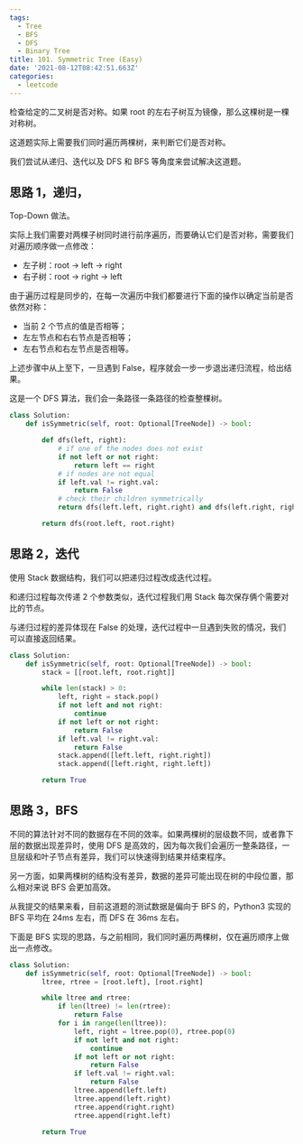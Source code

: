 ```yaml
---
tags:
  - Tree
  - BFS
  - DFS
  - Binary Tree
title: 101. Symmetric Tree (Easy)
date: '2021-08-12T08:42:51.663Z'
categories:
  - leetcode
---
```


检查给定的二叉树是否对称。如果 root 的左右子树互为镜像，那么这棵树是一棵对称树。

这道题实际上需要我们同时遍历两棵树，来判断它们是否对称。

我们尝试从递归、迭代以及 DFS 和 BFS 等角度来尝试解决这道题。

<!-- more -->

## 思路 1，递归，

Top-Down 做法。

实际上我们需要对两棵子树同时进行前序遍历，而要确认它们是否对称，需要我们对遍历顺序做一点修改：

- 左子树：root -> left -> right
- 右子树：root -> right -> left

由于遍历过程是同步的，在每一次遍历中我们都要进行下面的操作以确定当前是否依然对称：

- 当前 2 个节点的值是否相等；
- 左左节点和右右节点是否相等；
- 左右节点和右左节点是否相等。

上述步骤中从上至下，一旦遇到 False，程序就会一步一步退出递归流程，给出结果。

这是一个 DFS 算法，我们会一条路径一条路径的检查整棵树。

```python
class Solution:
    def isSymmetric(self, root: Optional[TreeNode]) -> bool:

        def dfs(left, right):
            # if one of the nodes does not exist
            if not left or not right:
                return left == right
            # if nodes are not equal
            if left.val != right.val:
                return False
            # check their children symmetrically
            return dfs(left.left, right.right) and dfs(left.right, right.left)

        return dfs(root.left, root.right)
```

## 思路 2，迭代

使用 Stack 数据结构，我们可以把递归过程改成迭代过程。

和递归过程每次传递 2 个参数类似，迭代过程我们用 Stack 每次保存俩个需要对比的节点。

与递归过程的差异体现在 False 的处理，迭代过程中一旦遇到失败的情况，我们可以直接返回结果。

```python
class Solution:
    def isSymmetric(self, root: Optional[TreeNode]) -> bool:
        stack = [[root.left, root.right]]

        while len(stack) > 0:
            left, right = stack.pop()
            if not left and not right:
                continue
            if not left or not right:
                return False
            if left.val != right.val:
                return False
            stack.append([left.left, right.right])
            stack.append([left.right, right.left])

        return True
```

## 思路 3，BFS

不同的算法针对不同的数据存在不同的效率。如果两棵树的层级数不同，或者靠下层的数据出现差异时，使用 DFS 是高效的，因为每次我们会遍历一整条路径，一旦层级和叶子节点有差异，我们可以快速得到结果并结束程序。

另一方面，如果两棵树的结构没有差异，数据的差异可能出现在树的中段位置，那么相对来说 BFS 会更加高效。

从我提交的结果来看，目前这道题的测试数据是偏向于 BFS 的，Python3 实现的 BFS 平均在 24ms 左右，而 DFS 在 36ms 左右。

下面是 BFS 实现的思路，与之前相同，我们同时遍历两棵树，仅在遍历顺序上做出一点修改。

```python
class Solution:
    def isSymmetric(self, root: Optional[TreeNode]) -> bool:
        ltree, rtree = [root.left], [root.right]

        while ltree and rtree:
            if len(ltree) != len(rtree):
                return False
            for i in range(len(ltree)):
                left, right = ltree.pop(0), rtree.pop(0)
                if not left and not right:
                    continue
                if not left or not right:
                    return False
                if left.val != right.val:
                    return False
                ltree.append(left.left)
                ltree.append(left.right)
                rtree.append(right.right)
                rtree.append(right.left)

        return True
```
